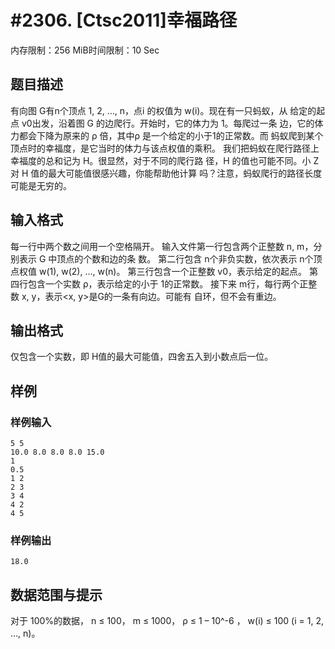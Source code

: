 # #2306. [Ctsc2011]幸福路径

内存限制：256 MiB时间限制：10 Sec

## 题目描述

有向图 G有n个顶点 1,  2, &hellip;,  n，点i 的权值为 w(i)。现在有一只蚂蚁，从
给定的起点 v0出发，沿着图 G 的边爬行。开始时，它的体力为 1。每爬过一条
边，它的体力都会下降为原来的 &rho; 倍，其中&rho; 是一个给定的小于1的正常数。而
蚂蚁爬到某个顶点时的幸福度，是它当时的体力与该点权值的乘积。 
我们把蚂蚁在爬行路径上幸福度的总和记为 H。很显然，对于不同的爬行路
径，H 的值也可能不同。小 Z 对 H 值的最大可能值很感兴趣，你能帮助他计算
吗？注意，蚂蚁爬行的路径长度可能是无穷的。

## 输入格式

每一行中两个数之间用一个空格隔开。 
输入文件第一行包含两个正整数 n,  m，分别表示 G 中顶点的个数和边的条
数。 
第二行包含 n个非负实数，依次表示 n个顶点权值 w(1), w(2), &hellip;, w(n)。 
第三行包含一个正整数 v0，表示给定的起点。 
第四行包含一个实数 &rho;，表示给定的小于 1的正常数。 
接下来 m行，每行两个正整数 x, y，表示<x, y>是G的一条有向边。可能有
自环，但不会有重边。

## 输出格式

仅包含一个实数，即 H值的最大可能值，四舍五入到小数点后一位。

## 样例

### 样例输入

    
    5 5 
    10.0 8.0 8.0 8.0 15.0 
    1 
    0.5 
    1 2 
    2 3 
    3 4 
    4 2 
    4 5 
    
    

### 样例输出

    
    18.0 
    

## 数据范围与提示

对于 100%的数据， n &le; 100， m &le; 1000， &rho; &le; 1 &ndash; 10^-6
， w(i) &le; 100 (i = 1, 2, &hellip;, n)。
